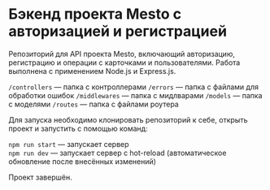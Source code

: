 # Бэкенд проекта Mesto с авторизацией и регистрацией

Репозиторий для API проекта Mesto, включающий авторизацию, регистрацию и операции с карточками и пользователями.
Работа выполнена с применением Node.js и Express.js.

`/controllers` — папка с контроллерами
`/errors` — папка с файлами для обработки ошибок
`/middlewares` — папка с мидлварами
`/models` — папка с моделями
`/routes` — папка с файлами роутера

Для запуска необходимо клонировать репозиторий к себе, открыть проект и запустить с помощью команд:

`npm run start` — запускает сервер   
`npm run dev` — запускает сервер с hot-reload (автоматическое обновление после внесённых изменений)

Проект завершён.

